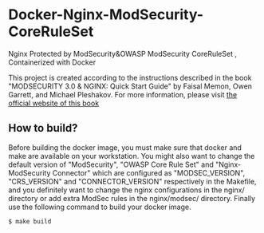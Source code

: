 # Docker-Nginx-ModSecurity-CoreRuleSet
Nginx Protected by ModSecurity&amp;OWASP ModSecurity CoreRuleSet , Containerized with Docker

This project is created according to the instructions described in the book "MODSECURITY 3.0 & NGINX: Quick Start Guide" by Faisal Memon, Owen Garrett, and Michael Pleshakov. For more information, please visit [the official website of this book](https://www.nginx.com/resources/library/modsecurity-3-nginx-quick-start-guide/)

## How to build?
Before building the docker image, you must make sure that docker and make are available on your workstation. You might also want to change the default version of "ModSecurity", "OWASP Core Rule Set" and "Nginx-ModSecurity Connector" which are configured as "MODSEC_VERSION", "CRS_VERSION" and "CONNECTOR_VERSION" respectively in the Makefile, and you definitely want to change the nginx configurations in the nginx/ directory or add extra ModSec rules in the nginx/modsec/ directory. Finally use the following command to build your docker image.

`
$ make build
`
